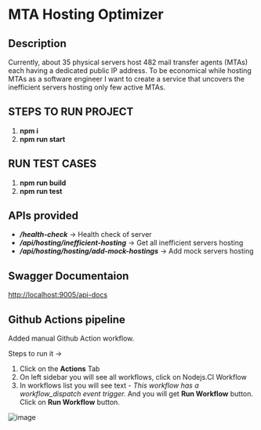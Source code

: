 # MTA Hosting Optimizer

## Description 
Currently, about 35 physical servers host 482 mail transfer agents (MTAs) each having a
dedicated public IP address. To be economical while hosting MTAs as a software engineer I
want to create a service that uncovers the inefficient servers hosting only few active MTAs.

## STEPS TO RUN PROJECT
1. __npm i__
2. __npm run start__

## RUN TEST CASES
1. __npm run build__
2. __npm run test__

## APIs provided
- __*/health-check*__  -> Health check of server
- __*/api/hosting/inefficient-hosting*__ -> Get all inefficient servers hosting
- __*/api/hosting/hosting/add-mock-hostings*__ -> Add mock servers hosting

## Swagger Documentaion 
[http://localhost:9005/api-docs](http://localhost:9005/api-docs)

## Github Actions pipeline
Added manual Github Action workflow.

Steps to run it ->
1. Click on the __Actions__ Tab
2. On left sidebar you will see all workflows, click on Nodejs.CI Workflow
3. In workflows list you will see text - *This workflow has a workflow_dispatch event trigger.* And you will get __Run Workflow__ button. Click on __Run Workflow__ button.

![image](https://user-images.githubusercontent.com/22771900/187082336-2673d7c5-956f-49a4-bad9-65fc00b00288.png)
